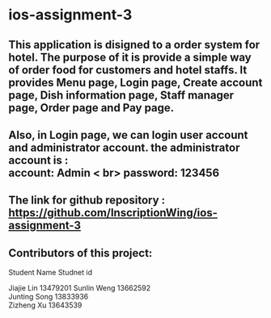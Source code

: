 # ios-assignment-3  
## This application is disigned to a order system for hotel. The purpose of it is provide a simple way of order food for customers and hotel staffs. It provides Menu page, Login page, Create account page, Dish information page, Staff manager page, Order page and Pay page.  
## Also, in Login page, we can login user account and administrator account. the administrator account is :  <br> account: Admin  < br> password: 123456

## The link for github repository : https://github.com/InscriptionWing/ios-assignment-3  
  
## Contributors of this project:
Student Name   Studnet id   
  
Jiajie Lin     13479201 
Sunlin Weng    13662592  
Junting Song   13833936   
Zizheng Xu     13643539   
